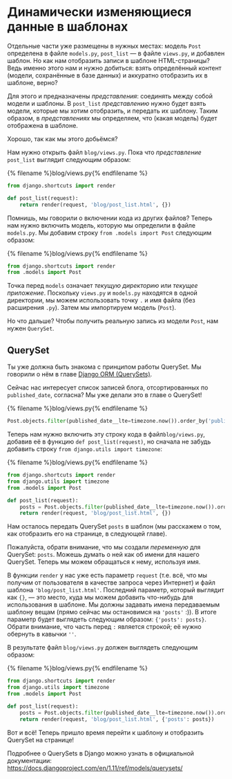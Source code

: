 # Динамически изменяющиеся данные в шаблонах

Отдельные части уже размещены в нужных местах: модель `Post` определена в файле `models.py`, `post_list` — в файле `views.py`, и добавлен шаблон. Но как нам отобразить записи в шаблоне HTML-страницы? Ведь именно этого нам и нужно добиться: взять определённый контент (модели, сохранённые в базе данных) и аккуратно отобразить их в шаблоне, верно?

Для этого и предназначены *представления*: соединять между собой модели и шаблоны. В `post_list` *представлению* нужно будет взять модели, которые мы хотим отобразить, и передать их шаблону. Таким образом, в *представлениях* мы определяем, что (какая модель) будет отображена в шаблоне.

Хорошо, так как мы этого добьёмся?

Нам нужно открыть файл `blog/views.py`. Пока что *представление* `post_list` выглядит следующим образом:

{% filename %}blog/views.py{% endfilename %}
```python
from django.shortcuts import render

def post_list(request):
    return render(request, 'blog/post_list.html', {})
```

Помнишь, мы говорили о включении кода из других файлов? Теперь нам нужно включить модель, которую мы определили в файле `models.py`. Мы добавим строку `from .models import Post` следующим образом:

{% filename %}blog/views.py{% endfilename %}
```python
from django.shortcuts import render
from .models import Post
```

Точка перед `models` означает *текущую директорию* или *текущее приложение*. Поскольку `views.py` и `models.py` находятся в одной директории, мы можем использовать точку `.` и имя файла (без расширения `.py`). Затем мы импортируем модель (`Post`).

Но что дальше? Чтобы получить реальную запись из модели `Post`, нам нужен `QuerySet`.

## QuerySet

Ты уже должна быть знакома с принципом работы QuerySet. Мы говорили о нём в главе [Django ORM (QuerySets)][1].

 [1]: ../django_orm/README.md

Сейчас нас интересует список записей блога, отсортированных по `published_date`, согласна? Мы уже делали это в главе о QuerySet!

{% filename %}blog/views.py{% endfilename %}
```python
Post.objects.filter(published_date__lte=timezone.now()).order_by('published_date')
```

Теперь нам нужно включить эту строку кода в файл`blog/views.py`, добавив её в функцию `def post_list(request)`, но сначала не забудь добавить строку `from django.utils import timezone`:

{% filename %}blog/views.py{% endfilename %}
```python
from django.shortcuts import render
from django.utils import timezone
from .models import Post

def post_list(request):
    posts = Post.objects.filter(published_date__lte=timezone.now()).order_by('published_date')
    return render(request, 'blog/post_list.html', {})
```

Нам осталось передать QuerySet `posts` в шаблон (мы расскажем о том, как отобразить его на странице, в следующей главе).

Пожалуйста, обрати внимание, что мы создали *переменную* для QuerySet: `posts`. Можешь думать о ней как об имени для нашего QuerySet. Теперь мы можем обращаться к нему, используя имя.

В функции `render` у нас уже есть параметр `request` (т.е. всё, что мы получим от пользователя в качестве запроса через Интернет) и файл шаблона `'blog/post_list.html'`. Последний параметр, который выглядит как `{}`, — это место, куда мы можем добавить что-нибудь для использования в шаблоне. Мы должны задавать имена передаваемым шаблону вещам (прямо сейчас мы остановимся на `'posts'` :)). В итоге параметр будет выглядеть следующим образом: `{'posts': posts}`. Обрати внимание, что часть перед `:` является строкой; её нужно обернуть в кавычки `''`.

В результате файл `blog/views.py` должен выглядеть следующим образом:

{% filename %}blog/views.py{% endfilename %}
```python
from django.shortcuts import render
from django.utils import timezone
from .models import Post

def post_list(request):
    posts = Post.objects.filter(published_date__lte=timezone.now()).order_by('published_date')
    return render(request, 'blog/post_list.html', {'posts': posts})
```

Вот и всё! Теперь пришло время перейти к шаблону и отобразить QuerySet на странице!

Подробнее о QuerySets в Django можно узнать в официальной документации: https://docs.djangoproject.com/en/1.11/ref/models/querysets/
